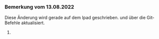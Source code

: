### Bemerkung vom 13.08.2022
Diese Änderung wird gerade auf dem Ipad geschrieben. und über die Git-Befehle aktualisiert.

1. 